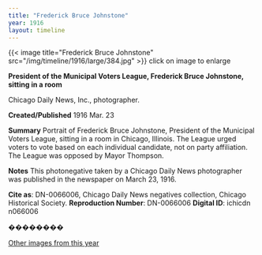 ```yaml
---
title: "Frederick Bruce Johnstone"
year: 1916
layout: timeline
---
```


{{< image title="Frederick Bruce Johnstone" src="/img/timeline/1916/large/384.jpg" >}}
click on image to enlarge

__**President of the Municipal Voters League, Frederick Bruce Johnstone, sitting in a room**__

Chicago Daily News, Inc., photographer.

**Created/Published**
1916 Mar. 23

**Summary**
Portrait of Frederick Bruce Johnstone, President of the Municipal Voters League, sitting in a room in Chicago, Illinois. The League urged voters to vote based on each individual candidate, not on party affiliation. The League was opposed by Mayor Thompson.

**Notes**
This photonegative taken by a Chicago Daily News photographer was published in the newspaper on March 23, 1916.

__Cite as__: DN-0066006, Chicago Daily News negatives collection, Chicago Historical Society.
__Reproduction Number__: DN-0066006
__Digital ID__: ichicdn n066006

��������  

[Other images from this year](/historical/timeline/1916)